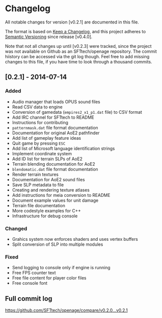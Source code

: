 # Changelog
All notable changes for version [v0.2.1] are documented in this file.

The format is based on [Keep a Changelog](https://keepachangelog.com/en/1.0.0/),
and this project adheres to [Semantic Versioning](https://semver.org/spec/v2.0.0.html) since release [v0.4.0].

Note that not all changes up until [v0.2.3] were tracked, since the project was not available on Github as an SFTtech/openage repository. The commit hiistory can be accessed via the git log though. Feel free to add missing changes to this file, if you have time to look through a thousand commits.

## [0.2.1] - 2014-07-14
### Added
- Audio manager that loads OPUS sound files
- Read CSV data to engine
- Conversion of gamedata (`empires2_x1_p1.dat` file) to CSV format
- Add IRC channel for SFTtech to README
- Instructions for contributing
- `patternmask.dat` file format documentation
- Documentation for original AoE2 pathfinder
- Add list of gameplay feature ideas
- Quit game by pressing `ESC`
- Add list of Microsoft language identification strings
- Implement coordinate system
- Add ID list for terrain SLPs of AoE2
- Terrain blending documentation for AoE2
- `blendomatic.dat` file format documentation
- Render terrain textures
- Documentation for AoE2 sound files
- Save SLP metadata to file
- Creating and rendering texture atlases
- Add instructions for meia conversion to README
- Document example values for unit damage
- Terrain file documentation
- More codestyle examples for C++
- Infrastructure for debug console

### Changed
- Grahics system now enforces shaders and uses vertex buffers
- Split conversion of SLP into multiple modules

### Fixed
- Send logging to console only if engine is running
- Free FPS counter text
- Free file content for player color files
- Free console font

## Full commit log

https://github.com/SFTtech/openage/compare/v0.2.0...v0.2.1

